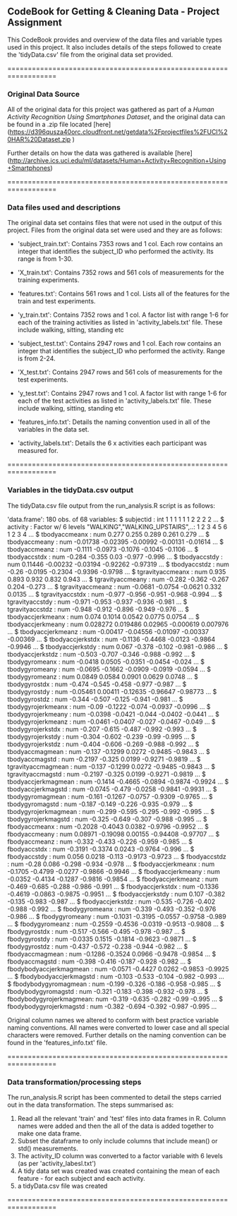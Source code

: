 ## CodeBook for Getting & Cleaning Data - Project Assignment

This CodeBook provides and overview of the data files and variable types used in this project. It also includes details of the steps followed to create the 'tidyData.csv' file from the original data set provided.


==================================================================
### Original Data Source
All of the original data for this project was gathered as part of a *Human Activity Recognition Using Smartphones Dataset*, and the original data can be found in a .zip file located [here] (https://d396qusza40orc.cloudfront.net/getdata%2Fprojectfiles%2FUCI%20HAR%20Dataset.zip )

Further details on how the data was gathered is available [here] (http://archive.ics.uci.edu/ml/datasets/Human+Activity+Recognition+Using+Smartphones)


==================================================================
### Data files used and descriptions
The original data set contains files that were not used in the output of this project. Files from the original data set were used and they are as follows:

- 'subject_train.txt': Contains 7353 rows and 1 col. Each row contains an integer that identifies the subject_ID who performed the activity. Its range is from 1-30.
- 'X_train.txt': Contains 7352 rows and 561 cols of measurements for the training experiments. 
- 'features.txt': Contains 561 rows and 1 col. Lists all of the features for the train and test experiments. 
- 'y_train.txt': Contains 7352 rows and 1 col. A factor list with range 1-6 for each of the training activities as listed in 'activity_labels.txt' file. These include walking, sitting, standing etc
- 'subject_test.txt': Contains 2947 rows and 1 col. Each row contains an integer that identifies the subject_ID who performed the activity. Range is from 2-24. 
- 'X_test.txt': Contains 2947 rows and 561 cols of measurements for the test experiments.
- 'y_test.txt': Contains 2947 rows and 1 col. A factor list with range 1-6 for each of the test activities as listed in 'activity_labels.txt' file. These include walking, sitting, standing etc

- 'features_info.txt': Details the naming convention used in all of the variables in the data set.
- 'activity_labels.txt': Details the 6 x activities each participant was measured for. 


==================================================================
### Variables in the tidyData.csv output
The tidyData.csv file output from the run_analysis.R script is as follows:

'data.frame':	180 obs. of  68 variables:
 $ subjectid               : int  1 1 1 1 1 1 2 2 2 2 ...
 $ activity                : Factor w/ 6 levels "WALKING","WALKING_UPSTAIRS",..: 1 2 3 4 5 6 1 2 3 4 ...
 $ tbodyaccmeanx           : num  0.277 0.255 0.289 0.261 0.279 ...
 $ tbodyaccmeany           : num  -0.01738 -0.02395 -0.00992 -0.00131 -0.01614 ...
 $ tbodyaccmeanz           : num  -0.1111 -0.0973 -0.1076 -0.1045 -0.1106 ...
 $ tbodyaccstdx            : num  -0.284 -0.355 0.03 -0.977 -0.996 ...
 $ tbodyaccstdy            : num  0.11446 -0.00232 -0.03194 -0.92262 -0.97319 ...
 $ tbodyaccstdz            : num  -0.26 -0.0195 -0.2304 -0.9396 -0.9798 ...
 $ tgravityaccmeanx        : num  0.935 0.893 0.932 0.832 0.943 ...
 $ tgravityaccmeany        : num  -0.282 -0.362 -0.267 0.204 -0.273 ...
 $ tgravityaccmeanz        : num  -0.0681 -0.0754 -0.0621 0.332 0.0135 ...
 $ tgravityaccstdx         : num  -0.977 -0.956 -0.951 -0.968 -0.994 ...
 $ tgravityaccstdy         : num  -0.971 -0.953 -0.937 -0.936 -0.981 ...
 $ tgravityaccstdz         : num  -0.948 -0.912 -0.896 -0.949 -0.976 ...
 $ tbodyaccjerkmeanx       : num  0.074 0.1014 0.0542 0.0775 0.0754 ...
 $ tbodyaccjerkmeany       : num  0.028272 0.019486 0.02965 -0.000619 0.007976 ...
 $ tbodyaccjerkmeanz       : num  -0.00417 -0.04556 -0.01097 -0.00337 -0.00369 ...
 $ tbodyaccjerkstdx        : num  -0.1136 -0.4468 -0.0123 -0.9864 -0.9946 ...
 $ tbodyaccjerkstdy        : num  0.067 -0.378 -0.102 -0.981 -0.986 ...
 $ tbodyaccjerkstdz        : num  -0.503 -0.707 -0.346 -0.988 -0.992 ...
 $ tbodygyromeanx          : num  -0.0418 0.0505 -0.0351 -0.0454 -0.024 ...
 $ tbodygyromeany          : num  -0.0695 -0.1662 -0.0909 -0.0919 -0.0594 ...
 $ tbodygyromeanz          : num  0.0849 0.0584 0.0901 0.0629 0.0748 ...
 $ tbodygyrostdx           : num  -0.474 -0.545 -0.458 -0.977 -0.987 ...
 $ tbodygyrostdy           : num  -0.05461 0.00411 -0.12635 -0.96647 -0.98773 ...
 $ tbodygyrostdz           : num  -0.344 -0.507 -0.125 -0.941 -0.981 ...
 $ tbodygyrojerkmeanx      : num  -0.09 -0.1222 -0.074 -0.0937 -0.0996 ...
 $ tbodygyrojerkmeany      : num  -0.0398 -0.0421 -0.044 -0.0402 -0.0441 ...
 $ tbodygyrojerkmeanz      : num  -0.0461 -0.0407 -0.027 -0.0467 -0.049 ...
 $ tbodygyrojerkstdx       : num  -0.207 -0.615 -0.487 -0.992 -0.993 ...
 $ tbodygyrojerkstdy       : num  -0.304 -0.602 -0.239 -0.99 -0.995 ...
 $ tbodygyrojerkstdz       : num  -0.404 -0.606 -0.269 -0.988 -0.992 ...
 $ tbodyaccmagmean         : num  -0.137 -0.1299 0.0272 -0.9485 -0.9843 ...
 $ tbodyaccmagstd          : num  -0.2197 -0.325 0.0199 -0.9271 -0.9819 ...
 $ tgravityaccmagmean      : num  -0.137 -0.1299 0.0272 -0.9485 -0.9843 ...
 $ tgravityaccmagstd       : num  -0.2197 -0.325 0.0199 -0.9271 -0.9819 ...
 $ tbodyaccjerkmagmean     : num  -0.1414 -0.4665 -0.0894 -0.9874 -0.9924 ...
 $ tbodyaccjerkmagstd      : num  -0.0745 -0.479 -0.0258 -0.9841 -0.9931 ...
 $ tbodygyromagmean        : num  -0.161 -0.1267 -0.0757 -0.9309 -0.9765 ...
 $ tbodygyromagstd         : num  -0.187 -0.149 -0.226 -0.935 -0.979 ...
 $ tbodygyrojerkmagmean    : num  -0.299 -0.595 -0.295 -0.992 -0.995 ...
 $ tbodygyrojerkmagstd     : num  -0.325 -0.649 -0.307 -0.988 -0.995 ...
 $ fbodyaccmeanx           : num  -0.2028 -0.4043 0.0382 -0.9796 -0.9952 ...
 $ fbodyaccmeany           : num  0.08971 -0.19098 0.00155 -0.94408 -0.97707 ...
 $ fbodyaccmeanz           : num  -0.332 -0.433 -0.226 -0.959 -0.985 ...
 $ fbodyaccstdx            : num  -0.3191 -0.3374 0.0243 -0.9764 -0.996 ...
 $ fbodyaccstdy            : num  0.056 0.0218 -0.113 -0.9173 -0.9723 ...
 $ fbodyaccstdz            : num  -0.28 0.086 -0.298 -0.934 -0.978 ...
 $ fbodyaccjerkmeanx       : num  -0.1705 -0.4799 -0.0277 -0.9866 -0.9946 ...
 $ fbodyaccjerkmeany       : num  -0.0352 -0.4134 -0.1287 -0.9816 -0.9854 ...
 $ fbodyaccjerkmeanz       : num  -0.469 -0.685 -0.288 -0.986 -0.991 ...
 $ fbodyaccjerkstdx        : num  -0.1336 -0.4619 -0.0863 -0.9875 -0.9951 ...
 $ fbodyaccjerkstdy        : num  0.107 -0.382 -0.135 -0.983 -0.987 ...
 $ fbodyaccjerkstdz        : num  -0.535 -0.726 -0.402 -0.988 -0.992 ...
 $ fbodygyromeanx          : num  -0.339 -0.493 -0.352 -0.976 -0.986 ...
 $ fbodygyromeany          : num  -0.1031 -0.3195 -0.0557 -0.9758 -0.989 ...
 $ fbodygyromeanz          : num  -0.2559 -0.4536 -0.0319 -0.9513 -0.9808 ...
 $ fbodygyrostdx           : num  -0.517 -0.566 -0.495 -0.978 -0.987 ...
 $ fbodygyrostdy           : num  -0.0335 0.1515 -0.1814 -0.9623 -0.9871 ...
 $ fbodygyrostdz           : num  -0.437 -0.572 -0.238 -0.944 -0.982 ...
 $ fbodyaccmagmean         : num  -0.1286 -0.3524 0.0966 -0.9478 -0.9854 ...
 $ fbodyaccmagstd          : num  -0.398 -0.416 -0.187 -0.928 -0.982 ...
 $ fbodybodyaccjerkmagmean : num  -0.0571 -0.4427 0.0262 -0.9853 -0.9925 ...
 $ fbodybodyaccjerkmagstd  : num  -0.103 -0.533 -0.104 -0.982 -0.993 ...
 $ fbodybodygyromagmean    : num  -0.199 -0.326 -0.186 -0.958 -0.985 ...
 $ fbodybodygyromagstd     : num  -0.321 -0.183 -0.398 -0.932 -0.978 ...
 $ fbodybodygyrojerkmagmean: num  -0.319 -0.635 -0.282 -0.99 -0.995 ...
 $ fbodybodygyrojerkmagstd : num  -0.382 -0.694 -0.392 -0.987 -0.995 ...

Original column names we altered to conform with best practice variable naming conventions. All names were converted to lower case and all special characters were removed. Further details on the naming convention can be found in the 'features_info.txt' file. 


==================================================================

### Data transformation/processing steps
The run_analysis.R script has been commented to detail the steps carried out in the data transformation. The steps summarised as: 

1. Read all the relevant 'train' and 'test' files into data frames in R. Column names were added and then the all of the data is added together to make one data frame.
2. Subset the dataframe to only include columns that include mean() or std() measurements.
3. The activity_ID column was converted to a factor variable with 6 levels (as per 'activity_labesl.txt')
4. A tidy data set was created was created containing the mean of each feature - for each subject and each activity.
5. a tidyData.csv file was created

==================================================================

